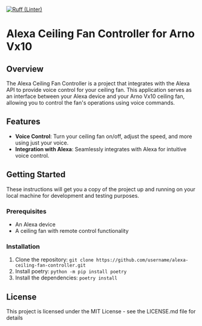 [![Ruff (Linter)](https://github.com/matheusaf/ArnoAlexaSkill/actions/workflows/ruff.yml/badge.svg)](https://github.com/matheusaf/ArnoAlexaSkill/actions/workflows/ruff.yml)

# Alexa Ceiling Fan Controller for Arno Vx10

## Overview
The Alexa Ceiling Fan Controller is a project that integrates with the Alexa API to provide voice control for your ceiling fan. This application serves as an interface between your Alexa device and your Arno Vx10 ceiling fan, allowing you to control the fan's operations using voice commands.

## Features
- **Voice Control**: Turn your ceiling fan on/off, adjust the speed, and more using just your voice.
- **Integration with Alexa**: Seamlessly integrates with Alexa for intuitive voice control.

## Getting Started
These instructions will get you a copy of the project up and running on your local machine for development and testing purposes.

### Prerequisites
- An Alexa device
- A ceiling fan with remote control functionality

### Installation
1. Clone the repository: `git clone https://github.com/username/alexa-ceiling-fan-controller.git`
2. Install poetry: `python -m pip install poetry`
2. Install the dependencies: `poetry install`

## License
This project is licensed under the MIT License - see the LICENSE.md file for details

